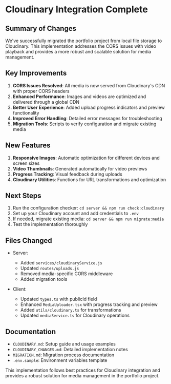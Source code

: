 # Cloudinary Integration Complete

## Summary of Changes

We've successfully migrated the portfolio project from local file storage to Cloudinary. This implementation addresses the CORS issues with video playback and provides a more robust and scalable solution for media management.

## Key Improvements

1. **CORS Issues Resolved**: All media is now served from Cloudinary's CDN with proper CORS headers
2. **Enhanced Performance**: Images and videos are optimized and delivered through a global CDN
3. **Better User Experience**: Added upload progress indicators and preview functionality
4. **Improved Error Handling**: Detailed error messages for troubleshooting
5. **Migration Tools**: Scripts to verify configuration and migrate existing media

## New Features

1. **Responsive Images**: Automatic optimization for different devices and screen sizes
2. **Video Thumbnails**: Generated automatically for video previews
3. **Progress Tracking**: Visual feedback during uploads
4. **Cloudinary Utilities**: Functions for URL transformations and optimization

## Next Steps

1. Run the configuration checker: `cd server && npm run check:cloudinary`
2. Set up your Cloudinary account and add credentials to `.env`
3. If needed, migrate existing media: `cd server && npm run migrate:media`
4. Test the implementation thoroughly

## Files Changed

- Server:
  - Added `services/cloudinaryService.js`
  - Updated `routes/uploads.js`
  - Removed media-specific CORS middleware
  - Added migration tools
  
- Client:
  - Updated `types.ts` with publicId field
  - Enhanced `MediaUploader.tsx` with progress tracking and preview
  - Added `utils/cloudinary.ts` for transformations
  - Updated `mediaService.ts` for Cloudinary operations

## Documentation

- `CLOUDINARY.md`: Setup guide and usage examples
- `CLOUDINARY_CHANGES.md`: Detailed implementation notes
- `MIGRATION.md`: Migration process documentation
- `.env.sample`: Environment variables template

This implementation follows best practices for Cloudinary integration and provides a robust solution for media management in the portfolio project.
